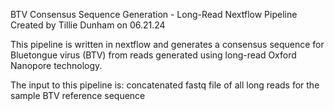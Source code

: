 BTV Consensus Sequence Generation - Long-Read Nextflow Pipeline 
Created by Tillie Dunham on 06.21.24

This pipeline is written in nextflow and generates a consensus sequence for Bluetongue virus (BTV) from reads generated using long-read Oxford Nanopore technology. 

The input to this pipeline is: 
  concatenated fastq file of all long reads for the sample
  BTV reference sequence 

